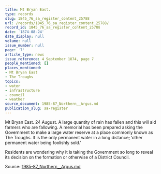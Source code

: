 ```yaml
---
title: Mt Bryan East.
type: records
slug: 1845_76_sa_register_content_25788
url: /records/1845_76_sa_register_content_25788/
record_id: 1845_76_sa_register_content_25788
date: '1874-08-24'
date_display: null
volume: null
issue_number: null
page: '7'
article_type: news
issue_reference: 4 September 1874, page 7
people_mentioned: []
places_mentioned:
- Mt Bryan East
- The Troughs
topics:
- water
- infrastructure
- council
- weather
source_document: 1985-87_Northern__Argus.md
publication_slug: sa-register
---
```


Mt Bryan East.  24 August.  A large quantity of rain has fallen and this will aid farmers who are fallowing.  A memorial has been prepared asking the Government to make a large water reserve at a place commonly known as The Troughs.  It is the only permanent water in a long distance; ‘other permanent water being foolishly sold.’

Residents are wondering why it is taking the Government so long to reveal its decision on the formation or otherwise of a District Council.

Source: [1985-87_Northern__Argus.md](/downloads/markdown/1985-87_Northern__Argus.md)
